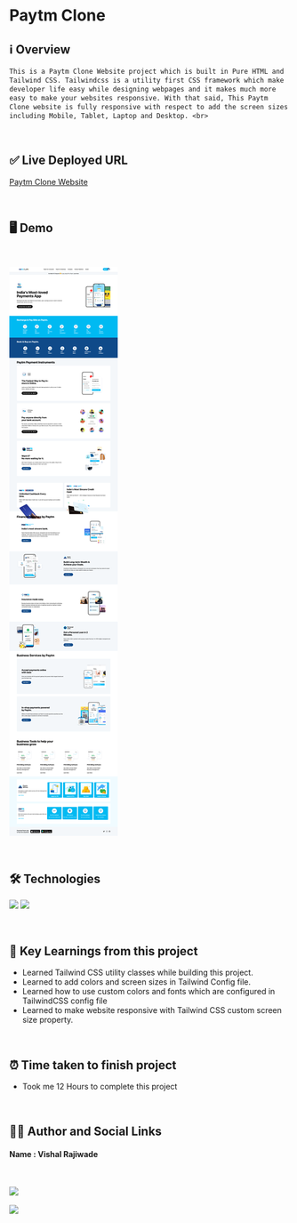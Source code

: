 
# **Paytm Clone**

## **ℹ️ Overview**

    This is a Paytm Clone Website project which is built in Pure HTML and Tailwind CSS. Tailwindcss is a utility first CSS framework which make developer life easy while designing webpages and it makes much more easy to make your websites responsive. With that said, This Paytm Clone website is fully responsive with respect to add the screen sizes including Mobile, Tablet, Laptop and Desktop. <br>

<br>

## **✅ Live Deployed URL**

[Paytm Clone Website](https://paytm-clone-tailwind-css.vercel.app)

<br>

## **🖥 Demo**
<br>

![](./PAytm.png)

<br>

## **🛠 Technologies** 
![](https://img.shields.io/badge/HTML-239120?style=for-the-badge&logo=html5&logoColor=white)
![](https://img.shields.io/badge/TailwindCSS-239120?&style=for-the-badge&logo=tailwindcss&logoColor=white)

<br>

## **📖 Key Learnings from this project**

 - Learned Tailwind CSS utility classes while building this project.
 - Learned to add colors and screen sizes in Tailwind Config file.
 - Learned how to use custom colors and fonts which are configured in TailwindCSS config file
 - Learned to make website responsive with Tailwind CSS custom screen size property.
 
<br>

 ##  **⏰ Time taken to finish project**

- Took me 12 Hours to complete this project 

<br>

##  **👨‍💻 Author and Social Links**
#### **Name** : Vishal Rajiwade

<br>

[<img src="https://res.cloudinary.com/practicaldev/image/fetch/s--imBRhTaX--/c_limit%2Cf_auto%2Cfl_progressive%2Cq_auto%2Cw_880/https://img.shields.io/badge/LinkedIn-0077B5%3Fstyle%3Dfor-the-badge%26logo%3Dlinkedin%26logoColor%3Dwhite">](https://www.linkedin.com/in/vishal-rajiwade-2654a8184/)

[<img src="https://img.shields.io/badge/Instagram-E4405F?style=for-the-badge&logo=instagram&logoColor=white">](https://www.instagram.com/vishal_codes_7/)


